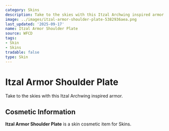 ```yaml
---
category: Skins
description: Take to the skies with this Itzal Archwing inspired armor.
image: ../images/itzal-armor-shoulder-plate-5382936aea.png
last_updated: '2025-09-17'
name: Itzal Armor Shoulder Plate
source: WFCD
tags:
- Skin
- Skins
tradable: false
type: Skin
---
```


# Itzal Armor Shoulder Plate

Take to the skies with this Itzal Archwing inspired armor.

## Cosmetic Information

**Itzal Armor Shoulder Plate** is a skin cosmetic item for Skins.

